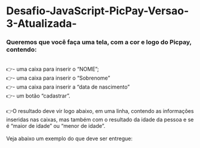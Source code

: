 # Desafio-JavaScript-PicPay-Versao-3-Atualizada-

<h3> <strong> Queremos que você faça uma tela, com a cor e logo do Picpay, contendo: </strong> </h3>
<br>
👉- uma caixa para inserir o “NOME”; <br>
👉- uma caixa para inserir o “Sobrenome” <br>
👉- uma caixa para inserir a “data de nascimento” <br>
👉- um botão “cadastrar”. <br>
<br>
👉O resultado deve vir logo abaixo, em uma linha, contendo as informações inseridas nas caixas, mas também com o resultado da idade da pessoa e se é “maior de idade” ou “menor de idade”. <br>
<br>
Veja abaixo um exemplo do que deve ser entregue:
